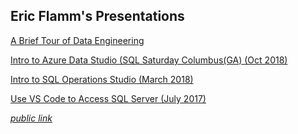 ## Eric Flamm's Presentations 

[A Brief Tour of Data Engineering](https://github.com/eflamm/presentations/blob/master/A%20Brief%20Tour%20of%20Data%20Engineering.pdf)

[Intro to Azure Data Studio (SQL Saturday Columbus(GA) (Oct 2018)](https://github.com/eflamm/presentations/blob/master/Intro%20to%20Azure%20Data%20Studio-COL.pptx)

[Intro to SQL Operations Studio (March 2018)](https://github.com/eflamm/presentations/blob/master/Intro%20to%20SQL%20Operations%20Studio.pptx)

[Use VS Code to Access SQL Server (July 2017)](https://github.com/eflamm/presentations/blob/master/Use%20Visual%20Studio%20Code%20to%20Access%20SQL%20Server.pptx)

*[public link](https://eflamm.github.io/presentations/)*
